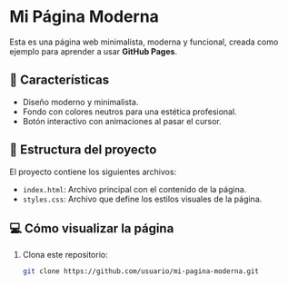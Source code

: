 # Mi Página Moderna

Esta es una página web minimalista, moderna y funcional, creada como ejemplo para aprender a usar **GitHub Pages**.

## 🚀 Características
- Diseño moderno y minimalista.
- Fondo con colores neutros para una estética profesional.
- Botón interactivo con animaciones al pasar el cursor.

## 📂 Estructura del proyecto
El proyecto contiene los siguientes archivos:
- `index.html`: Archivo principal con el contenido de la página.
- `styles.css`: Archivo que define los estilos visuales de la página.

## 💻 Cómo visualizar la página
1. Clona este repositorio:
   ```bash
   git clone https://github.com/usuario/mi-pagina-moderna.git
